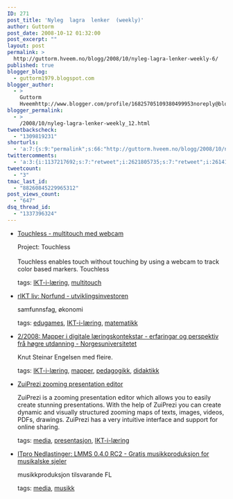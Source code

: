 ```yaml
---
ID: 271
post_title: 'Nyleg  lagra  lenker  (weekly)'
author: Guttorm
post_date: 2008-10-12 01:32:00
post_excerpt: ""
layout: post
permalink: >
  http://guttorm.hveem.no/blogg/2008/10/nyleg-lagra-lenker-weekly-6/
published: true
blogger_blog:
  - guttorm1979.blogspot.com
blogger_author:
  - >
    Guttorm
    Hveemhttp://www.blogger.com/profile/16825705109380499953noreply@blogger.com
blogger_permalink:
  - >
    /2008/10/nyleg-lagra-lenker-weekly_12.html
tweetbackscheck:
  - "1309819231"
shorturls:
  - 'a:7:{s:9:"permalink";s:66:"http://guttorm.hveem.no/blogg/2008/10/nyleg-lagra-lenker-weekly-6/";s:7:"tinyurl";s:25:"http://tinyurl.com/9ccjpb";s:4:"isgd";s:17:"http://is.gd/gKUC";s:5:"bitly";s:18:"http://bit.ly/kS9z";s:5:"snipr";s:22:"http://snipr.com/ahtxj";s:5:"snurl";s:22:"http://snurl.com/ahtxj";s:7:"snipurl";s:24:"http://snipurl.com/ahtxj";}'
twittercomments:
  - 'a:3:{i:1137217692;s:7:"retweet";i:2621805735;s:7:"retweet";i:2614127848;s:7:"retweet";}'
tweetcount:
  - "3"
tmac_last_id:
  - "88260845229965312"
post_views_count:
  - "647"
dsq_thread_id:
  - "1337396324"
---
```

<ul class='diigo-linkroll'><li><p class='diigo-link'><a href="http://www.officelabs.com/projects/touchless/Pages/default.aspx">Touchless - multitouch med webcam</a></p><p class='diigo-description'>Project: Touchless <br /><br />Touchless enables touch without touching by using a webcam to track color based markers. Touchless </p><p class='diigo-tags'>tags: <a href='http://www.diigo.com/user/guttorm1979/IKT-i-læring'>IKT-i-læring</a>, <a href='http://www.diigo.com/user/guttorm1979/multitouch'>multitouch</a></p><li><p class='diigo-link'><a href="http://gotaas.blogspot.com/2008/10/norfund-utviklingsinvestoren.html">rIKT liv: Norfund - utviklingsinvestoren</a></p><p class='diigo-description'>samfunnsfag, økonomi</p><p class='diigo-tags'>tags: <a href='http://www.diigo.com/user/guttorm1979/edugames'>edugames</a>, <a href='http://www.diigo.com/user/guttorm1979/IKT-i-læring'>IKT-i-læring</a>, <a href='http://www.diigo.com/user/guttorm1979/matematikk'>matematikk</a></p><li><p class='diigo-link'><a href="http://norgesuniversitetet.no/artikler/2008/NUVskrift-nr2-2008">2/2008: Mapper i digitale læringskontekstar - erfaringar og perspektiv frå høgre utdanning - Norgesuniversitetet</a></p><p class='diigo-description'>Knut Steinar Engelsen med fleire.</p><p class='diigo-tags'>tags: <a href='http://www.diigo.com/user/guttorm1979/IKT-i-læring'>IKT-i-læring</a>, <a href='http://www.diigo.com/user/guttorm1979/mapper'>mapper</a>, <a href='http://www.diigo.com/user/guttorm1979/pedagogikk'>pedagogikk</a>, <a href='http://www.diigo.com/user/guttorm1979/didaktikk'>didaktikk</a></p><li><p class='diigo-link'><a href="http://zuiprezi.com">ZuiPrezi zooming presentation editor</a></p><p class='diigo-description'>ZuiPrezi is a zooming presentation editor which allows you to easily create stunning presentations. With the help of ZuiPrezi you can create dynamic and visually structured zooming maps of texts, images, videos, PDFs, drawings. ZuiPrezi has a very intuitive interface and support for online sharing.</p><p class='diigo-tags'>tags: <a href='http://www.diigo.com/user/guttorm1979/media'>media</a>, <a href='http://www.diigo.com/user/guttorm1979/presentasjon'>presentasjon</a>, <a href='http://www.diigo.com/user/guttorm1979/IKT-i-læring'>IKT-i-læring</a></p><li><p class='diigo-link'><a href="http://itpro.no/fil/1688.html">ITpro Nedlastinger: LMMS 0.4.0 RC2 - Gratis musikkproduksjon for musikalske sjeler</a></p><p class='diigo-description'>musikkproduksjon tilsvarande FL</p><p class='diigo-tags'>tags: <a href='http://www.diigo.com/user/guttorm1979/media'>media</a>, <a href='http://www.diigo.com/user/guttorm1979/musikk'>musikk</a></p></ul>